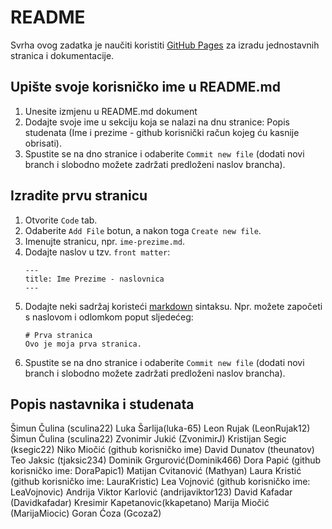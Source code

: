 # README
Svrha ovog zadatka je naučiti koristiti [GitHub Pages](https://pages.github.com/) za izradu jednostavnih stranica i dokumentacije.

## Upište svoje korisničko ime u README.md
1. Unesite izmjenu u README.md dokument
2. Dodajte svoje ime u sekciju koja se nalazi na dnu stranice: Popis studenata (Ime i prezime - github korisnički račun kojeg ću kasnije obrisati).
3. Spustite se na dno stranice i odaberite `Commit new file` (dodati novi branch i slobodno možete zadržati predloženi naslov brancha).

## Izradite prvu stranicu
1. Otvorite `Code` tab.
1. Odaberite `Add File` botun, a nakon toga `Create new file`.
1. Imenujte stranicu, npr. `ime-prezime.md`. 
1. Dodajte naslov u tzv. `front matter`:
    ```
    ---
    title: Ime Prezime - naslovnica
    ---
    ```
1. Dodajte neki sadržaj koristeći [markdown](https://guides.github.com/features/mastering-markdown/) sintaksu. Npr. možete započeti s naslovom i odlomkom poput sljedećeg:
    ```
    # Prva stranica
    Ovo je moja prva stranica.
    ```
5. Spustite se na dno stranice i odaberite `Commit new file` (dodati novi branch i slobodno možete zadržati predloženi naslov brancha).

## Popis nastavnika i studenata
Šimun Čulina (sculina22)
Luka Šarlija(luka-65)
Leon Rujak (LeonRujak12)
Šimun Čulina (sculina22)
Zvonimir Jukić (ZvonimirJ)
Kristijan Segic (ksegic22)
Niko Miočić (github korisničko ime)
David Dunatov (theunatov)
Teo Jaksic (tjaksic234)
Dominik Grgurović(Dominik466)
Dora Papić (github korisničko ime: DoraPapic1)
Matijan Cvitanović (Mathyan)
Laura Kristić (github korisničko ime: LauraKristic)
Lea Vojnović (github korisničko ime: LeaVojnovic)
Andrija Viktor Karlović (andrijaviktor123)
David Kafadar (Davidkafadar)
Kresimir Kapetanovic(kkapetano)
Marija Miočić (MarijaMiocic)
Goran Ćoza (Gcoza2)
